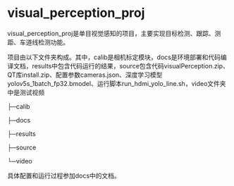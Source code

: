 # visual_perception_proj
visual_perception_proj是单目视觉感知的项目，主要实现目标检测、跟踪、测距、车道线检测功能。

项目由以下文件夹构成。其中，calib是相机标定模块，docs是环境部署和代码编译文档，results中包含代码运行的结果，source包含代码visualPerception.zip、QT库install.zip、配置参数cameras.json、深度学习模型yolov5s_1batch_fp32.bmodel、运行脚本run_hdmi_yolo_line.sh，video文件夹中是测试视频

├─calib

├─docs

├─results

├─source

└─video

具体配置和运行过程参加docs中的文档。